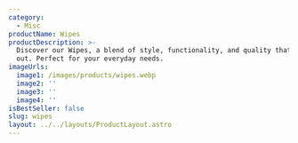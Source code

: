 ```yaml
---
category:
  - Misc
productName: Wipes
productDescription: >-
  Discover our Wipes, a blend of style, functionality, and quality that stands
  out. Perfect for your everyday needs.
imageUrls:
  image1: /images/products/wipes.webp
  image2: ''
  image3: ''
  image4: ''
isBestSeller: false
slug: wipes
layout: ../../layouts/ProductLayout.astro
---
```


